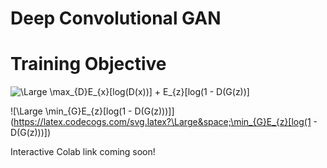 # Deep Convolutional GAN

# Training Objective

<img src="https://latex.codecogs.com/svg.latex?\Large&space;\max_{D}E_{x}[log(D(x))] + E_{z}[log(1 - D(G(z))]" title="\Large \max_{D}E_{x}[log(D(x))] + E_{z}[log(1 - D(G(z))]" />

![\Large \min_{G}E_{z}[log(1 - D(G(z)))]](https://latex.codecogs.com/svg.latex?\Large&space;\min_{G}E_{z}[log(1 - D(G(z)))]) 


Interactive Colab link coming soon!
